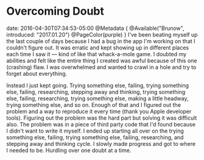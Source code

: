 # Overcoming Doubt
date: 2016-04-30T07:34:53-05:00
@Metadata {
  @Available("Brunow", introduced: "2017.01.20")
  @PageColor(purple)
}
I've been beating myself up the last couple of days because I had a bug in the app I'm working on that I couldn't figure out. It was erratic and kept showing up in different places each time I saw it &mdash; kind of like that whack-a-mole game. I doubted my abilities and felt like the entire thing I created was awful because of this one (crashing) flaw. I was overwhelmed and wanted to crawl in a hole and try to forget about everything.

Instead I just kept going. Trying something else, failing, trying something else, failing, researching, stepping away and thinking, trying something else, failing, researching, trying something else, making a little headway, trying something else, and so on. Enough of that and I figured out the problem and a way to reproduce it every time (thank you Apple developer tools). Figuring out the problem was the hard part but solving it was difficult also. The problem was in a piece of third party code that I'd found because I didn't want to write it myself. I ended up starting all over on the trying something else, failing, trying something else, failing, researching, and stepping away and thinking cycle. I slowly made progress and got to where I needed to be. Hurdling over one doubt at a time.
